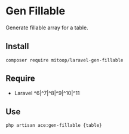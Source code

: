 # Gen Fillable
Generate fillable array for a table.

## Install
```shell
composer require mitoop/laravel-gen-fillable
```

## Require
- Laravel ^6|^7|^8|^9|^10|^11

## Use
`php artisan ace:gen-fillable {table}`
